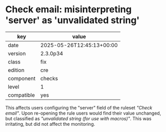 [//]: # (werk v2)
# Check email: misinterpreting 'server' as 'unvalidated string'

key        | value
---------- | ---
date       | 2025-05-26T12:45:13+00:00
version    | 2.3.0p34
class      | fix
edition    | cre
component  | checks
level      | 1
compatible | yes

This affects users configuring the "server" field of the ruleset _"Check email"_.
Upon re-opening the rule users would find their value unchanged, but classified as _"unvalidated string (for use with macros)"_.
This was irritating, but did not affect the monitoring.

